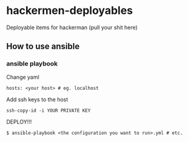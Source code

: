 # hackermen-deployables
Deployable items for hackerman (pull your shit here)

## How to use ansible

### ansible playbook
Change yaml

`hosts: <your host> # eg. localhost`

Add ssh keys to the host

`ssh-copy-id -i YOUR PRIVATE KEY`

DEPLOY!!!

`$ ansible-playbook <the configuration you want to run>.yml # etc.`
